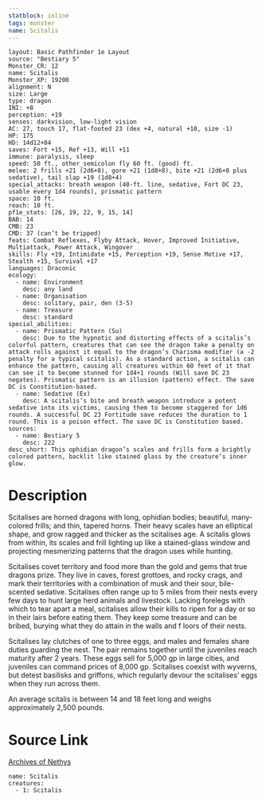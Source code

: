 ```yaml
---
statblock: inline
tags: monster
name: Scitalis
---
```

```statblock
layout: Basic Pathfinder 1e Layout
source: "Bestiary 5"
Monster_CR: 12
name: Scitalis
Monster_XP: 19200
alignment: N
size: Large
type: dragon
INI: +8
perception: +19
senses: darkvision, low-light vision
AC: 27, touch 17, flat-footed 23 (dex +4, natural +10, size -1)
HP: 175
HD: 14d12+84
saves: Fort +15, Ref +13, Will +11
immune: paralysis, sleep
speed: 50 ft., other_semicolon fly 60 ft. (good) ft.
melee: 2 frills +21 (2d6+8), gore +21 (1d8+8), bite +21 (2d6+8 plus sedative), tail slap +19 (1d8+4)
special_attacks: breath weapon (40-ft. line, sedative, Fort DC 23, usable every 1d4 rounds), prismatic pattern
space: 10 ft.
reach: 10 ft.
pf1e_stats: [26, 19, 22, 9, 15, 14]
BAB: 14
CMB: 23
CMD: 37 (can’t be tripped)
feats: Combat Reflexes, Flyby Attack, Hover, Improved Initiative, Multiattack, Power Attack, Wingover
skills: Fly +19, Intimidate +15, Perception +19, Sense Motive +17, Stealth +15, Survival +17
languages: Draconic
ecology:
  - name: Environment
    desc: any land
  - name: Organisation
    desc: solitary, pair, den (3-5)
  - name: Treasure
    desc: standard
special_abilities:
  - name: Prismatic Pattern (Su)
    desc: Due to the hypnotic and distorting effects of a scitalis’s colorful pattern, creatures that can see the dragon take a penalty on attack rolls against it equal to the dragon’s Charisma modifier (a -2 penalty for a typical scitalis). As a standard action, a scitalis can enhance the pattern, causing all creatures within 60 feet of it that can see it to become stunned for 1d4+1 rounds (Will save DC 23 negates). Prismatic pattern is an illusion (pattern) effect. The save DC is Constitution-based.
  - name: Sedative (Ex)
    desc: A scitalis’s bite and breath weapon introduce a potent sedative into its victims, causing them to become staggered for 1d6 rounds. A successful DC 23 Fortitude save reduces the duration to 1 round. This is a poison effect. The save DC is Constitution based.
sources:
  - name: Bestiary 5
    desc: 222
desc_short: This ophidian dragon’s scales and frills form a brightly colored pattern, backlit like stained glass by the creature’s inner glow.
```
# Description
Scitalises are horned dragons with long, ophidian bodies; beautiful, many-colored frills; and thin, tapered horns. Their heavy scales have an elliptical shape, and grow ragged and thicker as the scitalises age. A scitalis glows from within, its scales and frill lighting up like a stained-glass window and projecting mesmerizing patterns that the dragon uses while hunting.

 Scitalises covet territory and food more than the gold and gems that true dragons prize. They live in caves, forest grottoes, and rocky crags, and mark their territories with a combination of musk and their sour, bile-scented sedative. Scitalises often range up to 5 miles from their nests every few days to hunt large herd animals and livestock. Lacking forelegs with which to tear apart a meal, scitalises allow their kills to ripen for a day or so in their lairs before eating them. They keep some treasure and can be bribed, burying what they do attain in the walls and f loors of their nests.

 Scitalises lay clutches of one to three eggs, and males and females share duties guarding the nest. The pair remains together until the juveniles reach maturity after 2 years. These eggs sell for 5,000 gp in large cities, and juveniles can command prices of 8,000 gp. Scitalises coexist with wyverns, but detest basilisks and griffons, which regularly devour the scitalises’ eggs when they run across them.

 An average scitalis is between 14 and 18 feet long and weighs approximately 2,500 pounds.
# Source Link
[Archives of Nethys](https://aonprd.com/MonsterDisplay.aspx?ItemName=Scitalis)
```encounter-table
name: Scitalis
creatures:
  - 1: Scitalis
```
